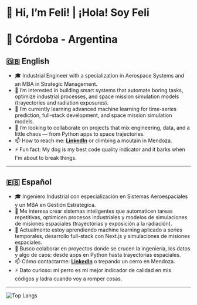 # 👋 Hi, I’m Feli!  | ¡Hola! Soy Feli
# 📍 Córdoba - Argentina

## 🇬🇧 English  
- 🎓 Industrial Engineer with a specialization in Aerospace Systems and an MBA in Strategic Management.
- 👀 I’m interested in building smart systems that automate boring tasks, optimize industrial processes, and space mission simulation models (trayectories and radiation exposures).  
- 🌱 I’m currently learning advanced machine learning for time-series prediction, full-stack development, and space mission simulation models.  
- 💞️ I’m looking to collaborate on projects that mix engineering, data, and a little chaos — from Python apps to space trajectories.  
- 📫 How to reach me: **[LinkedIn](https://www.linkedin.com/filipeperdao)** or climbing a moutain in Mendoza.  
- ⚡ Fun fact: My dog is my best code quality indicator and it barks when I'm about to break things.  

---

## 🇪🇸 Español  
- 🎓 Ingeniero Industrial con especialización en Sistemas Aeroespaciales y un MBA en Gestión Estratégica.
- 👀 Me interesa crear sistemas inteligentes que automaticen tareas repetitivas, optimicen procesos industriales y modelos de simulaciones de misiones espaciales (trayectórias y exposición a la radiación).  
- 🌱 Actualmente estoy aprendiendo machine learning aplicado a series temporales, desarrollo full-stack con Next.js y simulaciones de misiones espaciales.  
- 💞️ Busco colaborar en proyectos donde se crucen la ingeniería, los datos y algo de caos: desde apps en Python hasta trayectorias espaciales.  
- 📫 Cómo contactarme: **[LinkedIn](https://www.linkedin.com/filipeperdao)** o trepando un cerro en Mendoza.  
- ⚡ Dato curioso: mi perro es mi mejor indicador de calidad en mis códigos y ladra cuando voy a romper cosas.
---

<!-- ![Stats](https://github-readme-stats.vercel.app/api?username=FeliPerdao&show_icons=true&theme=tokyonight) -->
![Top Langs](https://github-readme-stats.vercel.app/api/top-langs/?username=FeliPerdao&layout=compact)


